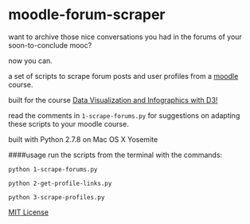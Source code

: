 # moodle-forum-scraper

want to archive those nice conversations you had in the forums of your soon-to-conclude mooc? 

now you can.

a set of scripts to scrape forum posts and user profiles from a [moodle](https://moodle.org/) course.  

built for the course [Data Visualization and Infographics with D3!](http://journalismcourses.org/course/view.php?id=25)

read the comments in `1-scrape-forums.py` for suggestions on adapting these scripts to your moodle course.
 
built with Python 2.7.8 on Mac OS X Yosemite

####usage
run the scripts from the terminal with the commands:

`python 1-scrape-forums.py`

`python 2-get-profile-links.py`

`python 3-scrape-profiles.py`

[MIT License](http://opensource.org/licenses/MIT)


